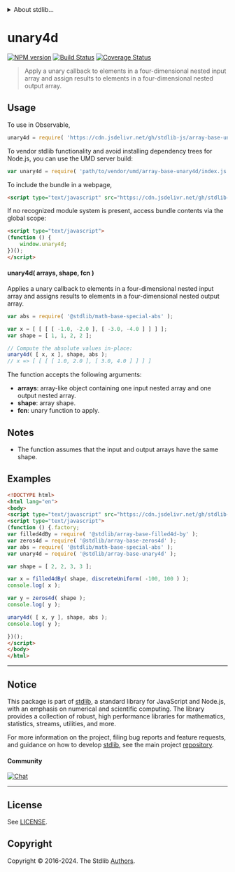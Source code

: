<!--

@license Apache-2.0

Copyright (c) 2023 The Stdlib Authors.

Licensed under the Apache License, Version 2.0 (the "License");
you may not use this file except in compliance with the License.
You may obtain a copy of the License at

   http://www.apache.org/licenses/LICENSE-2.0

Unless required by applicable law or agreed to in writing, software
distributed under the License is distributed on an "AS IS" BASIS,
WITHOUT WARRANTIES OR CONDITIONS OF ANY KIND, either express or implied.
See the License for the specific language governing permissions and
limitations under the License.

-->


<details>
  <summary>
    About stdlib...
  </summary>
  <p>We believe in a future in which the web is a preferred environment for numerical computation. To help realize this future, we've built stdlib. stdlib is a standard library, with an emphasis on numerical and scientific computation, written in JavaScript (and C) for execution in browsers and in Node.js.</p>
  <p>The library is fully decomposable, being architected in such a way that you can swap out and mix and match APIs and functionality to cater to your exact preferences and use cases.</p>
  <p>When you use stdlib, you can be absolutely certain that you are using the most thorough, rigorous, well-written, studied, documented, tested, measured, and high-quality code out there.</p>
  <p>To join us in bringing numerical computing to the web, get started by checking us out on <a href="https://github.com/stdlib-js/stdlib">GitHub</a>, and please consider <a href="https://opencollective.com/stdlib">financially supporting stdlib</a>. We greatly appreciate your continued support!</p>
</details>

# unary4d

[![NPM version][npm-image]][npm-url] [![Build Status][test-image]][test-url] [![Coverage Status][coverage-image]][coverage-url] <!-- [![dependencies][dependencies-image]][dependencies-url] -->

> Apply a unary callback to elements in a four-dimensional nested input array and assign results to elements in a four-dimensional nested output array.

<section class="intro">

</section>

<!-- /.intro -->



<section class="usage">

## Usage

To use in Observable,

```javascript
unary4d = require( 'https://cdn.jsdelivr.net/gh/stdlib-js/array-base-unary4d@umd/browser.js' )
```

To vendor stdlib functionality and avoid installing dependency trees for Node.js, you can use the UMD server build:

```javascript
var unary4d = require( 'path/to/vendor/umd/array-base-unary4d/index.js' )
```

To include the bundle in a webpage,

```html
<script type="text/javascript" src="https://cdn.jsdelivr.net/gh/stdlib-js/array-base-unary4d@umd/browser.js"></script>
```

If no recognized module system is present, access bundle contents via the global scope:

```html
<script type="text/javascript">
(function () {
    window.unary4d;
})();
</script>
```

#### unary4d( arrays, shape, fcn )

Applies a unary callback to elements in a four-dimensional nested input array and assigns results to elements in a four-dimensional nested output array.

```javascript
var abs = require( '@stdlib/math-base-special-abs' );

var x = [ [ [ [ -1.0, -2.0 ], [ -3.0, -4.0 ] ] ] ];
var shape = [ 1, 1, 2, 2 ];

// Compute the absolute values in-place:
unary4d( [ x, x ], shape, abs );
// x => [ [ [ [ 1.0, 2.0 ], [ 3.0, 4.0 ] ] ] ]
```

The function accepts the following arguments:

-   **arrays**: array-like object containing one input nested array and one output nested array.
-   **shape**: array shape.
-   **fcn**: unary function to apply.

</section>

<!-- /.usage -->

<section class="notes">

## Notes

-   The function assumes that the input and output arrays have the same shape.

</section>

<!-- /.notes -->

<section class="examples">

## Examples

<!-- eslint no-undef: "error" -->

```html
<!DOCTYPE html>
<html lang="en">
<body>
<script type="text/javascript" src="https://cdn.jsdelivr.net/gh/stdlib-js/random-base-discrete-uniform@umd/browser.js"></script>
<script type="text/javascript">
(function () {.factory;
var filled4dBy = require( '@stdlib/array-base-filled4d-by' );
var zeros4d = require( '@stdlib/array-base-zeros4d' );
var abs = require( '@stdlib/math-base-special-abs' );
var unary4d = require( '@stdlib/array-base-unary4d' );

var shape = [ 2, 2, 3, 3 ];

var x = filled4dBy( shape, discreteUniform( -100, 100 ) );
console.log( x );

var y = zeros4d( shape );
console.log( y );

unary4d( [ x, y ], shape, abs );
console.log( y );

})();
</script>
</body>
</html>
```

</section>

<!-- /.examples -->

<!-- Section for related `stdlib` packages. Do not manually edit this section, as it is automatically populated. -->

<section class="related">

</section>

<!-- /.related -->

<!-- Section for all links. Make sure to keep an empty line after the `section` element and another before the `/section` close. -->


<section class="main-repo" >

* * *

## Notice

This package is part of [stdlib][stdlib], a standard library for JavaScript and Node.js, with an emphasis on numerical and scientific computing. The library provides a collection of robust, high performance libraries for mathematics, statistics, streams, utilities, and more.

For more information on the project, filing bug reports and feature requests, and guidance on how to develop [stdlib][stdlib], see the main project [repository][stdlib].

#### Community

[![Chat][chat-image]][chat-url]

---

## License

See [LICENSE][stdlib-license].


## Copyright

Copyright &copy; 2016-2024. The Stdlib [Authors][stdlib-authors].

</section>

<!-- /.stdlib -->

<!-- Section for all links. Make sure to keep an empty line after the `section` element and another before the `/section` close. -->

<section class="links">

[npm-image]: http://img.shields.io/npm/v/@stdlib/array-base-unary4d.svg
[npm-url]: https://npmjs.org/package/@stdlib/array-base-unary4d

[test-image]: https://github.com/stdlib-js/array-base-unary4d/actions/workflows/test.yml/badge.svg?branch=main
[test-url]: https://github.com/stdlib-js/array-base-unary4d/actions/workflows/test.yml?query=branch:main

[coverage-image]: https://img.shields.io/codecov/c/github/stdlib-js/array-base-unary4d/main.svg
[coverage-url]: https://codecov.io/github/stdlib-js/array-base-unary4d?branch=main

<!--

[dependencies-image]: https://img.shields.io/david/stdlib-js/array-base-unary4d.svg
[dependencies-url]: https://david-dm.org/stdlib-js/array-base-unary4d/main

-->

[chat-image]: https://img.shields.io/gitter/room/stdlib-js/stdlib.svg
[chat-url]: https://app.gitter.im/#/room/#stdlib-js_stdlib:gitter.im

[stdlib]: https://github.com/stdlib-js/stdlib

[stdlib-authors]: https://github.com/stdlib-js/stdlib/graphs/contributors

[umd]: https://github.com/umdjs/umd
[es-module]: https://developer.mozilla.org/en-US/docs/Web/JavaScript/Guide/Modules

[deno-url]: https://github.com/stdlib-js/array-base-unary4d/tree/deno
[umd-url]: https://github.com/stdlib-js/array-base-unary4d/tree/umd
[esm-url]: https://github.com/stdlib-js/array-base-unary4d/tree/esm
[branches-url]: https://github.com/stdlib-js/array-base-unary4d/blob/main/branches.md

[stdlib-license]: https://raw.githubusercontent.com/stdlib-js/array-base-unary4d/main/LICENSE

</section>

<!-- /.links -->
